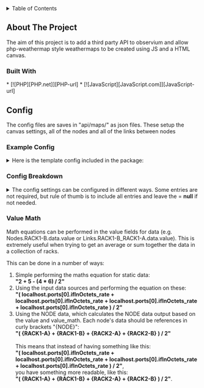 <details>
	<summary>Table of Contents</summary>
	<ol>
		<li><a href="#about-the-project">About The Project</a></li>
		<li>
			<a href="#config">Config</a>
			<ul>
				<li><a href="#example-config">Example Config</a></li>
				<li><a href="#config-breakdown">Config Breakdown</a></li>
				<li><a href="#value-math">Value Math</a></li>
			</ul>
		</li>
	</ol>
</details>

<!-- ABOUT THE PROJECT -->
<h2>About The Project</h2>
The aim of this project is to add a third party API to observium and allow php-weathermap style weathermaps to be created using JS and a HTML canvas.

<h3>Built With</h3>
* [![PHP][PHP.net]][PHP-url]
* [![JavaScript][JavaScript.com]][JavaScript-url]


<!-- CONFIG-->
<h2>Config</h2>

The config files are saves in "api/maps/" as json files.
These setup the canvas settings, all of the nodes and all of the links between nodes

<h3>Example Config</h3>

<details>
  <summary>
  Here is the template config included in the package:
  </summary>
  
<pre>
{
	"Config": {
		"page_title": "Template",
		"page_header": "Suite Template Power Usage",
		"background_img": "img/default.png",
		"background_scale": [0.5, 0.5],
		"background_anchor": "default",
		"data_url": "template_data.json",
		"enable_periodic_update": true,
		"fixed_canvas_size": true,
		"canvas_width": 400,
		"canvas_height": 300,
		"show_grid" : false,
		"show_page_header": true,
		"show_coordinates": true,
		"show_timestamp": true,	
		"show_dimensions": true,
		"show_config": true,
        "image_dimension_x": 400,
        "image_dimension_y": 200
	},
	"Nodes": {
		"RACK1-A": {
			"name": "Rack 1 Feed A",
			"draw" : true,
			"position_x": 200,
			"position_y": 50,
			"dimension_x": 50,
			"dimension_y": 30,
			"style": {
				"line_width": 2,
				"line_color": "black",
				"font": "monospace",
				"font_size": "auto",
				"font_color": "blue"
			},
			"data": {
				"header": null,
				"value": "localhost.ports[0].ifInOctets_rate",
				"value_math": "*8/1000",
				"value_float_num": 2,
				"unit": "kbps",
				"type": "data",
				"url": "localhost.ports[0].graph.graph_full_url",
				"image": "localhost.ports[0].graph.graph_full_url"
			}
		},
		"RACK1-B": {
			"name": "Rack 1 Feed B",
			"draw": true,
			"position_x": 200,
			"position_y": 200,
			"dimension_x": 80,
			"dimension_y": 30,
			"style": {
				"line_width": 2,
				"line_color": "black",
				"font": "Arial",
				"font_size": 12,
				"font_color": "auto"
			},
			"data": {
				"header": null,
				"value": "localhost.ports[0].ifOutOctets_rate",
				"value_math": "*8/1000",
				"value_float_num": 2,
				"unit": "kbps",
				"type": "data",
				"url": "localhost.ports[0].graph.graph_full_url",
				"image": "localhost.ports[0].graph.graph_full_url"
			}
		}
	},
	"Links": {
		"RACK1-A_RACK1-B": {
			"nodes": [
				{"node": "RACK1-A", "anchor": "E", "offset": [0,0]},
				{"node": "RACK1-B", "anchor": "E", "offset": [0,0]}
			],
			"draw": true,
			"style": {
				"color": "purple",
				"width": 10,
				"line_color": "black",
				"line_width": 0
			},
			"data": [
				{
					"header": null,
					"value": "localhost.ports[0].ifInOctets_rate",
					"value_math": "*8/1000",
					"value_float_num": 2,
					"unit": "kbps",
					"type": "data",
					"url": "localhost.ports[0].graph.graph_full_url",
					"image": "localhost.ports[0].graph.graph_full_url"
				},
				{
					"header": null,
					"value": "localhost.ports[0].ifInOctets_rate",
					"value_math": "*8/1000",
					"value_float_num": 2,
					"unit": "kbps",
					"type": "data",
					"url": "localhost.ports[0].graph.graph_full_url",
					"image": "localhost.ports[0].graph.graph_full_url"
				}
			]
		},
		"RACK1-B_RACK1-A": {
			"nodes": [
				{"node": "RACK1-B", "anchor": "W", "offset": [0,0]},
				{"node": "RACK1-A", "anchor": "W", "offset": [0,0]}
			],
			"draw": true,
			"style": {
				"color": "orange",
				"width": 5,
				"line_color": "black",
				"line_width": 2
			},
			"data": [
				{
					"header": null,
					"value": "localhost.ports[0].ifInOctets_rate",
					"value_math": "*8/1000",
					"value_float_num": 2,
					"unit": "kbps",
					"type": "data",
					"url": "localhost.ports[0].graph.graph_full_url",
					"image": "localhost.ports[0].graph.graph_full_url"
				},
				{
					"header": null,
					"value": "localhost.ports[0].ifInOctets_rate",
					"value_math": "*8/1000",
					"value_float_num": 2,
					"unit": "kbps",
					"type": "data",
					"url": "localhost.ports[0].graph.graph_full_url",
					"image": "localhost.ports[0].graph.graph_full_url"
				}
			]
		}
	}
}
</pre>
</details>

<h3>Config Breakdown</h3>

<details>
<summary>The config settings can be configured in different ways. Some entries are not required, but rule of thumb is to include all entries and leave the = <strong>null</strong> if not needed.</summary>

<ol>
	<li><strong>"Config"</strong> : { ... } - General config options for the canvas and page.</li>
	<ul>
		<li><strong>page_title</strong> - The title of the page to be shown on the browser tab (e.g. "Suite 1 - Temperature")</li>
		<li><strong>page_header</strong> - The header to be shown on the page (e.g. "Suite 1 Temperature")</li>
		<li><strong>background_img</strong> - Background image for the canvas (e.g. "/img/suite1.png" or "https://example.com/image.png")</li>
		<li><strong>background_scale</strong> - The scale of the background image, in array [x, y] (e.g. [0.7, 0.2] which would be 0.7 * width and 0.2 * height)</li>
		<li><strong>background_anchor</strong> - The anchor point of the background image (e.g. "top" / "bottom" / "left" / "right" / "center" / "middle")</li>
		<li><strong>data_url</strong> - The URL (or file location) of the input / API data to be used for values in JSON format (e.g. "https://example.com/api.php?query=devices" or "json/data.json")</li>
		<li><strong>enable_periodic_update</strong> - Refreshes the canvas every 1 minute with new data. The page doesnt reload, but the content of the canvas is re-drawn (true / false)</li>
		<li><strong>fixed_canvas_size</strong> - Make the canvas size the same as the <strong> canvas_width </strong> and <strong>  canvas_height</strong>, otherwise the canvas will auto-size to the background image (true / false)</li>
		<li><strong>show_grid</strong> - Show a grid on the canvas, set 10 pixels apart. (true / false)</li>
		<li><strong>canvas_width</strong> - The width of the canvas in pixels (e.g. 950)</li>
		<li><strong>canvas_height</strong> - The height of the canvas in pixels (e.g. 520)</li>
		<li><strong>show_page_header</strong> - Shows the <strong>page_header</strong> above the canvas (true / false)</li>
		<li><strong>show_coordinates</strong> - Shows the coordinates overlay in the top left corner (true / false)</li>
		<li><strong>show_timestamp</strong> - Shows the canvas draw timestamp in the top right corner (true / false)</li>
		<li><strong>show_dimensions</strong> - Shows the dimensions of the canvas below the canvas element (true / false)</li>
		<li><strong>show_config</strong> - Shows the config file contents below the canvas (and dimensions if enabled) in a pre element (true / false)</li>
        <li><strong>image_width</strong> - The width of the hover images, in pixels (default = 400) (e.g. 400 / 300 / 250)</li>
        <li><strong>image_height</strong> - The height of the hover images, in pixels (default = 200) (e.g. 200 / 150 / 100)</li>
	</ul>
	<br>
	<li><strong>"Nodes"</strong>: { ... } - Config for each node to be drawn on the canvas.</li>
	<ul>
		<li><strong>[unique name]</strong>: { ... } - Each node needs to be an object (an array that allows arrays within it) that has a unique name before it (see <a href="#example-config">example</a>) to be referenced at a later date (e.g. "RACK1-POWERA": { ... })</li>
		<ul>
			<li><strong>name</strong> - A friendly readable name for the node (e.g. "Rack 1 Power feed A")</li>
			<li><strong>draw</strong> - Toggle whether the node should be drawn on the canvas. if not included it will default to true. (true / false)</li>
			<li><strong>position_x</strong> - The X coordinate of the node location (anchored from the top left of the node) (e.g. 200)</li>
			<li><strong>position_y</strong> - The Y coordinate of the node location (anchored from the top left of the node) (e.g. 50)</li>
			<li><strong>dimension_x</strong> - The X length (width) of the node to be drawn (e.g. 50)</li>
			<li><strong>dimension_y</strong> - The Y length (height) of the node to be drawn (e.g. 30)</li>
			<li><strong>"style"</strong>: { ... } - All node styling parameters (as an object - similar to the node 'unique_name' object)</li>
			<ul>
				<li><strong>line_width</strong> - The width of the line to be drawn (e.g. 2)</li>
				<li><strong>line_color</strong> - The color of the line to be drawn (e.g. "black" / "#32a836")</li>
				<li><strong>font</strong> - The font family to be used for the inner text (e.g. "monospace" / "Arial")
				<li><strong>font_size</strong> - The size of the font in pixels or "auto" to fit the text to the box dimensions (e.g. 12 / 16 / "auto")</li></li>
				<li><strong>font_color</strong> - The color of the text to be drawn (e.g. "black" / "#32a836" / "auto")</li>
			</ul>
			<li><strong>"data"</strong>: { ... } - All node data parameters (as an object - similar to the node 'unique_name' object)</li>
			<ul>
				<li><strong>header</strong> - Header text to be placed infront of the value in the node (e.g. "Power: " / "Traffic: " / null)</li>
				<li><strong>value</strong> - The value to be written in the node. This can be an array key from the data_url or a fixed value. Math functions are also possible here, to do equations and lookup other Node values. (e.g. "localhost.ports[0].ifInOctets_rate" / 25 / "{RACK1-B}" / "( {RACK1-B} + 2 - {RACK1-A} ) / 2" )</li>
				<li><strong>value_math</strong> - Any math function to be applied to the data to make it readable (e.g. "*8/1000" / "*2" / "/10" / null)</li>
				<li><strong>value_float_num</strong> - The decimal places to be kept if the value is a floating point (e.g. 2 would be 0.01 / 3 would be 0.001 / 4 would be 0.0001 etc)</li>
				<li><strong>unit</strong> - Text to be displayed after the value on the node. Commonly the data unit (e.g. "kbps" / "A" / "kW" etc)</li>
				<li><strong>type</strong> - The type of data, for use when setting thresholds (e.g. "data" / "power_a" / "power_kw" / "temperature")</li>
				<li><strong>url</strong> - The link URL to be opened on click. This can also be an array key path (e.g. "localhost.ports[0].graph.graph_full_url" / "https://url.example.com/")</li>
				<li><strong>image</strong> - The image to be shown as a tooltip when hovering over the node. This can be a file path, image url, or array key path (e.g. "localhost.ports[0].graph.graph_full_url" / "https://url.example.com/" / "img/file.png")</li>
			</ul>
		</ul>
	</ul>
	<br>
	<li><strong>"Links"</strong>: { ... } - Config for each link to be drawn on the canvas.</li>
	<ul>
		<li><strong>[unique name]</strong>: { ... } - Each link needs to be an object (an array that allows arrays within it) that has a unique name before it (see <a href="#example-config">example</a>) to be referenced at a later date (e.g. "RACK1-POWERA_RACK2-POWERB": { ... })</li>
		<ul>
			<li><strong>nodes</strong>: [ { ... }, { ... } ] - The 2x nodes to draw the line between, as 2x objects.<br>
				Format:  <br>
				{"<strong>node</strong>": "<strong>[unique_name]</strong>", "<strong>anchor</strong>": "[N / E / S / W / NE / SE / SW / NW / C]", "<strong>offset</strong>": [x, y]}</li>					
			<ul>
			<li><strong>node</strong> - The <strong>[unique name]</strong> of the node to link to/from (e.g. "RACK1-POWERA")</li>
			<li><strong>anchor</strong> - The anchor point of the node, as compass points (e.g. "N / E / S / W / NE / SE / SW / NW / C")</li>
			<li><strong>offset</strong>: [... , ...] - The offset of the anchor point in pixels, as an array in format [x offset, y offset] (e.g. [10, 2] / [0, 0] / [12, 4])</li>
			<li>Working example: <br>
				{"<strong>node</strong>": "RACK1_A", "<strong>anchor</strong>": "E", "<strong>offset</strong>": [10, 20]},<br>
				{"<strong>node</strong>": "RACK2_B", "<strong>anchor</strong>": "E", "<strong>offset</strong>": [0, 0]}</li>
			</ul>
			<li><strong>draw</strong> - Toggle whether the link should be drawn on the canvas. if not included it will default to true. (true / false)</li>
			<li><strong>"style"</strong>: { ... } - All node styling parameters (as an object - similar to the node 'unique_name' object)</li>
			<ul>
				<li><strong>color</strong> - The inner color of the arrow to be drawn (e.g. "white" / "orange" / "#32a836")</li>
				<li><strong>width</strong> - The width of the arrow to be drawn (e.g. 2 / 5 / 10)</li>
				<li><strong>line_color</strong> - The color of the outer line to be drawn around the arrow (e.g. "black" / "#32a836")</li>
				<li><strong>line_width</strong> - The width of the outer line to be drawn around the arrow (e.g. 2)</li>
			</ul>
			<li><strong>"data"</strong>: { ... }, { ... } - All link data parameters. The more data arrays there are, the more nodes will be drawn along the arrow, equally spaced. (as an object - similar to the node 'unique_name' object)</li>
			<ul>
				<li><strong>header</strong> - Header text to be placed infront of the value in the node (e.g. "Power: " / "Traffic: " / null)</li>
				<li><strong>value</strong> - The value to be written in the node. This can be an array key from the data_url or a fixed value. Math functions are also possible here, to do equations and lookup other Node values. (e.g. "localhost.ports[0].ifInOctets_rate" / 25 / "{RACK1-B}" / "( {RACK1-B} + 2 - {RACK1-A} ) / 2" )</li>
				<li><strong>value_math</strong> - Any math function to be applied to the data to make it readable (e.g. "*8/1000" / "*2" / "/10" / null)</li>
				<li><strong>value_float_num</strong> - The decimal places to be kept if the value is a floating point (e.g. 2 would be 0.01 / 3 would be 0.001 / 4 would be 0.0001 etc)</li>
				<li><strong>unit</strong> - Text to be displayed after the value on the node. Commonly the data unit (e.g. "kbps" / "A" / "kW" etc)</li>
				<li><strong>type</strong> - The type of data, for use when setting thresholds (e.g. "data" / "power_a" / "power_kw" / "temperature")</li>
				<li><strong>url</strong> - The link URL to be opened on click. This can also be an array key path (e.g. "localhost.ports[0].graph.graph_full_url" / "https://url.example.com/")</li>
				<li><strong>image</strong> - The image to be shown as a tooltip when hovering over the node. This can be a file path, image url, or array key path (e.g. "localhost.ports[0].graph.graph_full_url" / "https://url.example.com/" / "img/file.png")</li>
			</ul>
		</ul>
	</ul>
</ol>
</details>

<h3>Value Math</h3>
Math equations can be performed in the value fields for data (e.g. Nodes.RACK1-B.data.value or Links.RACK1-B_RACK1-A.data.value). This is extremely useful when trying to get an average or sum together the data in a collection of racks.

This can be done in a number of ways:

<ol>
	<li>Simple performing the maths equation for static data:<br><strong>"2 + 5 - (4 * 6) / 2"</strong></li>
	<li>Using the input data sources and performing the equation on these:<br><strong>"( localhost.ports[0].ifInOctets_rate + localhost.ports[0].ifInOctets_rate + localhost.ports[0].ifInOctets_rate + localhost.ports[0].ifInOctets_rate ) / 2"</strong></li>
	<li>Using the NODE data, which calculates the NODE data output based on the value and value_math. Each node's data should be references in curly brackets "{NODE}":<br><strong>"( {RACK1-A} + {RACK1-B} + {RACK2-A} + {RACK2-B} ) / 2"</strong><br><br>
	This means that instead of having something like this: <br>
<strong>"( localhost.ports[0].ifInOctets_rate + localhost.ports[0].ifInOctets_rate + localhost.ports[0].ifInOctets_rate + localhost.ports[0].ifInOctets_rate ) / 2"</strong>,<br>
you have something more readable, like this: <br>
<strong>"( {RACK1-A} + {RACK1-B} + {RACK2-A} + {RACK2-B} ) / 2"</strong>.</li>